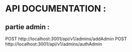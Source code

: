# API DOCUMENTATION :

<style>
    .head-title: {
        color: "red",
    }
</style>

<h2 class="head-title"> partie admin : </h2>

<span> POST http://localhost:3001/api/v1/admins/addAdmin </span>
<span> POST http://localhost:3001/api/v1/admins/authAdmin </span>
